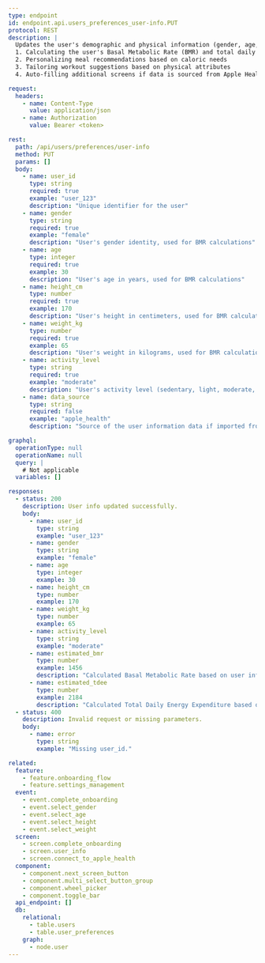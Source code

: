 ```yaml
---
type: endpoint
id: endpoint.api.users_preferences_user-info.PUT
protocol: REST
description: |
  Updates the user's demographic and physical information (gender, age, height, weight, activity level) as part of onboarding or settings management. This data is essential for:
  1. Calculating the user's Basal Metabolic Rate (BMR) and total daily energy expenditure
  2. Personalizing meal recommendations based on caloric needs
  3. Tailoring workout suggestions based on physical attributes
  4. Auto-filling additional screens if data is sourced from Apple Health

request:
  headers:
    - name: Content-Type
      value: application/json
    - name: Authorization
      value: Bearer <token>

rest:
  path: /api/users/preferences/user-info
  method: PUT
  params: []
  body:
    - name: user_id
      type: string
      required: true
      example: "user_123"
      description: "Unique identifier for the user"
    - name: gender
      type: string
      required: true
      example: "female"
      description: "User's gender identity, used for BMR calculations"
    - name: age
      type: integer
      required: true
      example: 30
      description: "User's age in years, used for BMR calculations"
    - name: height_cm
      type: number
      required: true
      example: 170
      description: "User's height in centimeters, used for BMR calculations"
    - name: weight_kg
      type: number
      required: true
      example: 65
      description: "User's weight in kilograms, used for BMR calculations"
    - name: activity_level
      type: string
      required: true
      example: "moderate"
      description: "User's activity level (sedentary, light, moderate, very active, extremely active)"
    - name: data_source
      type: string
      required: false
      example: "apple_health"
      description: "Source of the user information data if imported from external service"

graphql:
  operationType: null
  operationName: null
  query: |
    # Not applicable
  variables: []

responses:
  - status: 200
    description: User info updated successfully.
    body:
      - name: user_id
        type: string
        example: "user_123"
      - name: gender
        type: string
        example: "female"
      - name: age
        type: integer
        example: 30
      - name: height_cm
        type: number
        example: 170
      - name: weight_kg
        type: number
        example: 65
      - name: activity_level
        type: string
        example: "moderate"
      - name: estimated_bmr
        type: number
        example: 1456
        description: "Calculated Basal Metabolic Rate based on user info"
      - name: estimated_tdee
        type: number
        example: 2184
        description: "Calculated Total Daily Energy Expenditure based on user info and activity level"
  - status: 400
    description: Invalid request or missing parameters.
    body:
      - name: error
        type: string
        example: "Missing user_id."

related:
  feature:
    - feature.onboarding_flow
    - feature.settings_management
  event:
    - event.complete_onboarding
    - event.select_gender
    - event.select_age
    - event.select_height
    - event.select_weight
  screen:
    - screen.complete_onboarding
    - screen.user_info
    - screen.connect_to_apple_health
  component:
    - component.next_screen_button
    - component.multi_select_button_group
    - component.wheel_picker
    - component.toggle_bar
  api_endpoint: []
  db:
    relational:
      - table.users
      - table.user_preferences
    graph:
      - node.user
---
```

